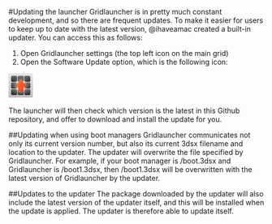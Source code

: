 #Updating the launcher
Gridlauncher is in pretty much constant development, and so there are frequent updates. To make it easier for users to keep up to date with the latest version, @ihaveamac created a built-in updater. You can access this as follows:
1. Open Gridlauncher settings (the top left icon on the main grid)
2. Open the Software Update option, which is the following icon:

![Settings icon](images/settingsicon.png)<br>

The launcher will then check which version is the latest in this Github repository, and offer to download and install the update for you.

##Updating when using boot managers
Gridlauncher communicates not only its current version number, but also its current 3dsx filename and location to the updater. The updater will overwrite the file specified by Gridlauncher. For example, if your boot manager is /boot.3dsx and Gridlauncher is /boot1.3dsx, then /boot1.3dsx will be overwritten with the latest version of Gridlauncher by the updater.

##Updates to the updater
The package downloaded by the updater will also include the latest version of the updater itself, and this will be installed when the update is applied. The updater is therefore able to update itself.
